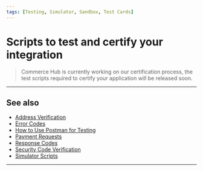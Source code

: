 ```yaml
---
tags: [Testing, Simulator, Sandbox, Test Cards] 
---
```


# Scripts to test and certify your integration

<!-- theme: danger -->
> Commerce Hub is currently working on our certification process, the test scripts required to certify your application will be released soon.

---

## See also

- [Address Verification](?path=docs/Resources/Guides/Fraud/Address-Verification.md)
- [Error Codes](?path=docs/Resources/Guides/Response-Codes/Error.md)
- [How to Use Postman for Testing](?path=docs/Resources/Guides/Testing/Postman-Testing.md)
- [Payment Requests](?path=docs/Resources/API-Documents/Payments/Payments.md)
- [Response Codes](?path=docs/Resources/Guides/Response-Codes/Response-Codes.md)
- [Security Code Verification](?path=docs/Resources/Guides/Fraud/Security-Code.md)
- [Simulator Scripts](?path=docs/Resources/Guides/Testing/Test-Scripts/Simulator-Scripts.md)

---
